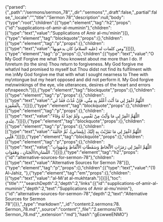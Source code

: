 {"parsed":{"_path":"/sermons/sermon_78","_dir":"sermons","_draft":false,"_partial":false,"_locale":"","title":"Sermon 78","description":null,"body":{"type":"root","children":[{"type":"element","tag":"h2","props":{"id":"supplications-of-amir-al-muminin"},"children":[{"type":"text","value":"Supplications of Amir al-mu'minin"}]},{"type":"element","tag":"blockquote","props":{},"children":[{"type":"element","tag":"p","props":{},"children":[{"type":"text","value":"ومن كلمات له (عليه السلام) كان يدعوبها"}]}]},{"type":"element","tag":"p","props":{},"children":[{"type":"text","value":"O My God! Forgive me what Thou knowest about me more than I do. If I\nreturn (to the sins) Thou return to forgiveness. My God forgive me what\nI had promised to myself but Thou didst not find its fulfilment with me.\nMy God forgive me that with what I sought nearness to Thee with my\ntongue but my heart opposed and did not perform it. My God forgive me\nwinkings of the eye, vile utterances, desires of the heart and errors of\nspeech."}]},{"type":"element","tag":"blockquote","props":{},"children":[{"type":"element","tag":"p","props":{},"children":[{"type":"text","value":"اللَّهُمَّ اغْفِرْ لِي مَا أَنْتَ أَعْلَمُ بِهِ مِنِّي، فَإِنْ عُدْتُ فَعُدْ لي بِالْمَغْفِرَةِ ."}]}]},{"type":"element","tag":"blockquote","props":{},"children":[{"type":"element","tag":"p","props":{},"children":[{"type":"text","value":"اللَّهُمَّ اغْفِرْ لِي مَا وَأَيْتُ مِنْ نَفْسِي، وَلَمْ تَجِدْ لَهُ وَفَاءً عِنْدي."}]}]},{"type":"element","tag":"blockquote","props":{},"children":[{"type":"element","tag":"p","props":{},"children":[{"type":"text","value":"اللَّهُمَّ اغْفِرْ لِي مَا تَقَرَّبْتُ بِهِ إِلَيْكَ [بِلِسَاني]، ثُمَّ خَالَفَهُ قَلْبِي."}]}]},{"type":"element","tag":"blockquote","props":{},"children":[{"type":"element","tag":"p","props":{},"children":[{"type":"text","value":"اللَّهُمَّ اغْفِرْ لِي رَمَزَاتِ الاْلْحَاظِ وَسَقَطَاتِ الاْلْفَاظِ وَشَهَوَاتِ الْجَنَانِ ، وَهَفَوَاتِ\nاللِّسَانِ ."}]}]},{"type":"element","tag":"h2","props":{"id":"alternative-sources-for-sermon-78"},"children":[{"type":"text","value":"Alternative Sources for Sermon 78"}]},{"type":"element","tag":"p","props":{},"children":[{"type":"text","value":"(1) Al-Jahiz, "},{"type":"element","tag":"em","props":{},"children":[{"type":"text","value":"al-Mi'at al-mukhtarah."}]}]}],"toc":{"title":"","searchDepth":2,"depth":2,"links":[{"id":"supplications-of-amir-al-muminin","depth":2,"text":"Supplications of Amir al-mu'minin"},{"id":"alternative-sources-for-sermon-78","depth":2,"text":"Alternative Sources for Sermon 78"}]}},"_type":"markdown","_id":"content:2.sermons:78. Sermon_78.md","_source":"content","_file":"2.sermons/78. Sermon_78.md","_extension":"md"},"hash":"gEcwweENMO"}